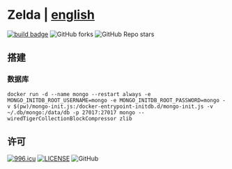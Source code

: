 # Zelda | [english](./README-en.md)

[![build badge](https://github.com/LJason77/Zelda/actions/workflows/rust.yml/badge.svg?branch=master)](https://github.com/LJason77/Zelda/actions/workflows/rust.yml)
![GitHub forks](https://img.shields.io/github/forks/LJason77/Zelda?style=social)
![GitHub Repo stars](https://img.shields.io/github/stars/LJason77/Zelda?style=social)

## 搭建

### 数据库

```shell
docker run -d --name mongo --restart always -e MONGO_INITDB_ROOT_USERNAME=mongo -e MONGO_INITDB_ROOT_PASSWORD=mongo -v $(pw)/mongo-init.js:/docker-entrypoint-initdb.d/mongo-init.js -v ~/.db/mongo:/data/db -p 27017:27017 mongo --wiredTigerCollectionBlockCompressor zlib
```

## 许可

[![996.icu](https://img.shields.io/badge/link-996.icu-red.svg)](https://996.icu)
[![LICENSE](https://img.shields.io/badge/license-Anti%20996-blue.svg)](https://github.com/996icu/996.ICU/blob/master/LICENSE)
![GitHub](https://img.shields.io/github/license/LJason77/Zelda)
